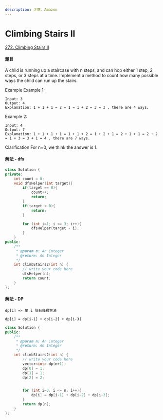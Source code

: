 ```yaml
---
description: 注意、Amazon
---
```


# Climbing Stairs II

[272. Climbing Stairs II](https://www.lintcode.com/problem/climbing-stairs-ii/description?_from=ladder&&fromId=59)

#### 題目

A child is running up a staircase with n steps, and can hop either 1 step, 2 steps, or 3 steps at a time. Implement a method to count how many possible ways the child can run up the stairs.

Example Example 1:

```text
Input: 3
Output: 4
Explanation: 1 + 1 + 1 = 2 + 1 = 1 + 2 = 3 = 3 , there are 4 ways.
```

Example 2:

```text
Input: 4
Output: 7
Explanation: 1 + 1 + 1 + 1 = 1 + 1 + 2 = 1 + 2 + 1 = 2 + 1 + 1 = 2 + 2 = 1 + 3 = 3 + 1 = 4 , there are 7 ways.
```

Clarification For n=0, we think the answer is 1.

#### 解法 - dfs

```cpp
class Solution {
private:
    int count = 0;
    void dfsHelper(int target){
        if(target == 0){
            count++;
            return;
        }
        if(target < 0){
            return;
        }

        for (int i=1; i <= 3; i++){
            dfsHelper(target - i);
        }
    }
public:
    /**
     * @param n: An integer
     * @return: An Integer
     */
    int climbStairs2(int n) {
        // write your code here
        dfsHelper(n);
        return count;
    }
};
```

#### 解法 - DP

```text
dp[i] => 第 i 階有幾種方法

dp[i] = dp[i-1] + dp[i-2] + dp[i-3]
```

```cpp
class Solution {
public:
    /**
     * @param n: An integer
     * @return: An Integer
     */
    int climbStairs2(int n) {
        // write your code here
        vector<int> dp(n+1);
        dp[0] = 1;
        dp[1] = 1;
        dp[2] = 2;


        for (int i=3; i <= n; i++){
            dp[i] = dp[i-1] + dp[i-2] + dp[i-3];
        }
        return dp[n];
    }
};
```

